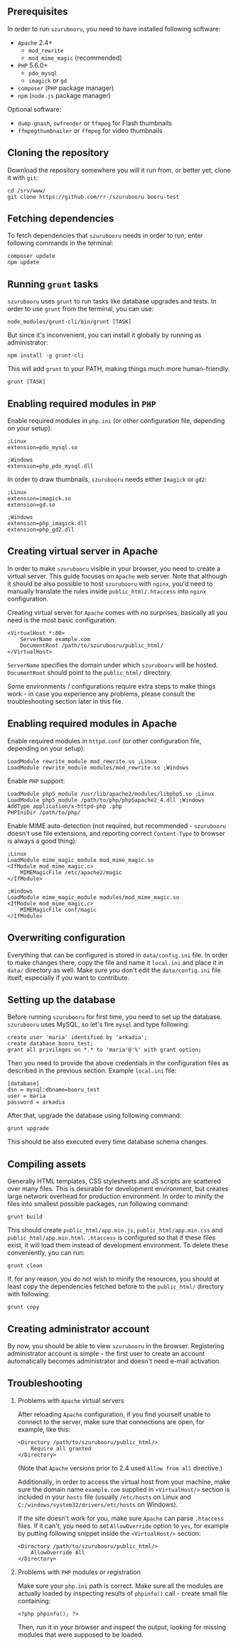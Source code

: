 Prerequisites
-------------

In order to run `szurubooru`, you need to have installed following software:

- `Apache` 2.4+
    - `mod_rewrite`
    - `mod_mime_magic` (recommended)
- `PHP` 5.6.0+
    - `pdo_mysql`
    - `imagick` or `gd`
- `composer` (`PHP` package manager)
- `npm` (`node.js` package manager)

Optional software:

- `dump-gnash`, `swfrender` or `ffmpeg` for Flash thumbnails
- `ffmpegthumbnailer` or `ffmpeg` for video thumbnails



Cloning the repository
----------------------

Download the repository somewhere you will it run from, or better yet, clone it
with `git`:

    cd /srv/www/
    git clone https://github.com/rr-/szurubooru booru-test



Fetching dependencies
---------------------

To fetch dependencies that `szurubooru` needs in order to run, enter following
commands in the terminal:

    composer update
    npm update



Running `grunt` tasks
---------------------

`szurubooru` uses `grunt` to run tasks like database upgrades and tests. In
order to use `grunt` from the terminal, you can use:

    node_modules/grunt-cli/bin/grunt [TASK]

But since it's inconvenient, you can install it globally by running as
administrator:

    npm install -g grunt-cli

This will add `grunt` to your PATH, making things much more human-friendly.

    grunt [TASK]



Enabling required modules in `PHP`
----------------------------------

Enable required modules in `php.ini` (or other configuration file, depending on
your setup):

    ;Linux
    extension=pdo_mysql.so

    ;Windows
    extension=php_pdo_mysql.dll

In order to draw thumbnails, `szurubooru` needs either `Imagick` or `gd2`:

    ;Linux
    extension=imagick.so
    extension=gd.so

    ;Windows
    extension=php_imagick.dll
    extension=php_gd2.dll



Creating virtual server in Apache
---------------------------------

In order to make `szurubooru` visible in your browser, you need to create a
virtual server. This guide focuses on `Apache` web server. Note that although
it should be also possible to host `szurubooru` with `nginx`, you'd need to
manually translate the rules inside `public_html/.htaccess` into `nginx`
configuration.

Creating virtual server for `Apache` comes with no surprises, basically all you
need is the most basic configuration:

    <VirtualHost *:80>
        ServerName example.com
        DocumentRoot /path/to/szurubooru/public_html/
    </VirtualHost>

`ServerName` specifies the domain under which `szurubooru` will be hosted.
`DocumentRoot` should point to the `public_html/` directory.

Some environments / configurations require extra steps to make things work - in
case you experience any problems, please consult the troubleshooting section
later in this file.



Enabling required modules in Apache
-----------------------------------

Enable required modules in `httpd.conf` (or other configuration file, depending
on your setup):

    LoadModule rewrite_module mod_rewrite.so ;Linux
    LoadModule rewrite_module modules/mod_rewrite.so ;Windows

Enable `PHP` support:

    LoadModule php5_module /usr/lib/apache2/modules/libphp5.so ;Linux
    LoadModule php5_module /path/to/php/php5apache2_4.dll ;Windows
    AddType application/x-httpd-php .php
    PHPIniDir /path/to/php/

Enable MIME auto-detection (not required, but recommended - `szurubooru`
doesn't use file extensions, and reporting correct `Content-Type` to browser is
always a good thing):

    ;Linux
    LoadModule mime_magic_module mod_mime_magic.so
    <IfModule mod_mime_magic.c>
        MIMEMagicFile /etc/apache2/magic
    </IfModule>

    ;Windows
    LoadModule mime_magic_module modules/mod_mime_magic.so
    <IfModule mod_mime_magic.c>
        MIMEMagicFile conf/magic
    </IfModule>



Overwriting configuration
-------------------------

Everything that can be configured is stored in `data/config.ini` file. In order
to make changes there, copy the file and name it `local.ini` and place it in
`data/` directory as well. Make sure you don't edit the `data/config.ini` file
itself, especially if you want to contribute.



Setting up the database
-----------------------

Before running `szurubooru` for first time, you need to set up the database.
`szurubooru` uses MySQL, so let's fire `mysql` and type following:

    create user 'maria' identified by 'arkadia';
    create database booru_test;
    grant all privileges on *.* to 'maria'@'%' with grant option;

Then you need to provide the above credentials in the configuration files as
described in the previous section. Example `local.ini` file:

    [database]
    dsn = mysql:dbname=booru_test
    user = maria
    password = arkadia

After that, upgrade the database using following command:

    grunt upgrade

This should be also executed every time database schema changes.



Compiling assets
----------------

Generally HTML templates, CSS stylesheets and JS scripts are scattered over
many files. This is desirable for development environment, but creates large
network overhead for production environment. In order to minify the files into
smallest possible packages, run following command:

    grunt build

This should create `public_html/app.min.js`, `public_html/app.min.css` and
`public_html/app.min.html`. `.htaccess` is configured so that if these files
exist, it will load them instead of development environment. To delete these
conveniently, you can run:

    grunt clean

If, for any reason, you do not wish to minify the resources, you should at
least copy the dependencies fetched before to the `public_html/` directory with
following:

    grunt copy



Creating administrator account
------------------------------

By now, you should be able to view `szurubooru` in the browser. Registering
administrator account is simple - the first user to create an account
automatically becomes administrator and doesn't need e-mail activation.



Troubleshooting
---------------

 1. Problems with `Apache` virtual servers

    After reloading `Apache` configuration, if you find yourself unable to
    connect to the server, make sure that connections are open, for example,
    like this:

        <Directory /path/to/szurubooru/public_html/>
            Require all granted
        </Directory>

    (Note that `Apache` versions prior to 2.4 used `Allow from all` directive.)

    Additionally, in order to access the virtual host from your machine, make
    sure the domain name `example.com` supplied in `<VirtualHost/>` section is
    included in your `hosts` file (usually `/etc/hosts` on Linux and
    `C:/windows/system32/drivers/etc/hosts` on Windows).

    If the site doesn't work for you, make sure `Apache` can parse `.htaccess`
    files. If it can't, you need to set `AllowOverride` option to `yes`, for
    example by putting following snippet inside the `<VirtualHost/>` section:

        <Directory /path/to/szurubooru/public_html/>
            AllowOverride All
        </Directory>

 2. Problems with `PHP` modules or registration

    Make sure your `php.ini` path is correct. Make sure all the modules are
    actually loaded by inspecting results of `phpinfo()` call - create small
    file containing:

        <?php phpinfo(); ?>

    Then, run it in your browser and inspect the output, looking for missing
    modules that were supposed to be loaded.
